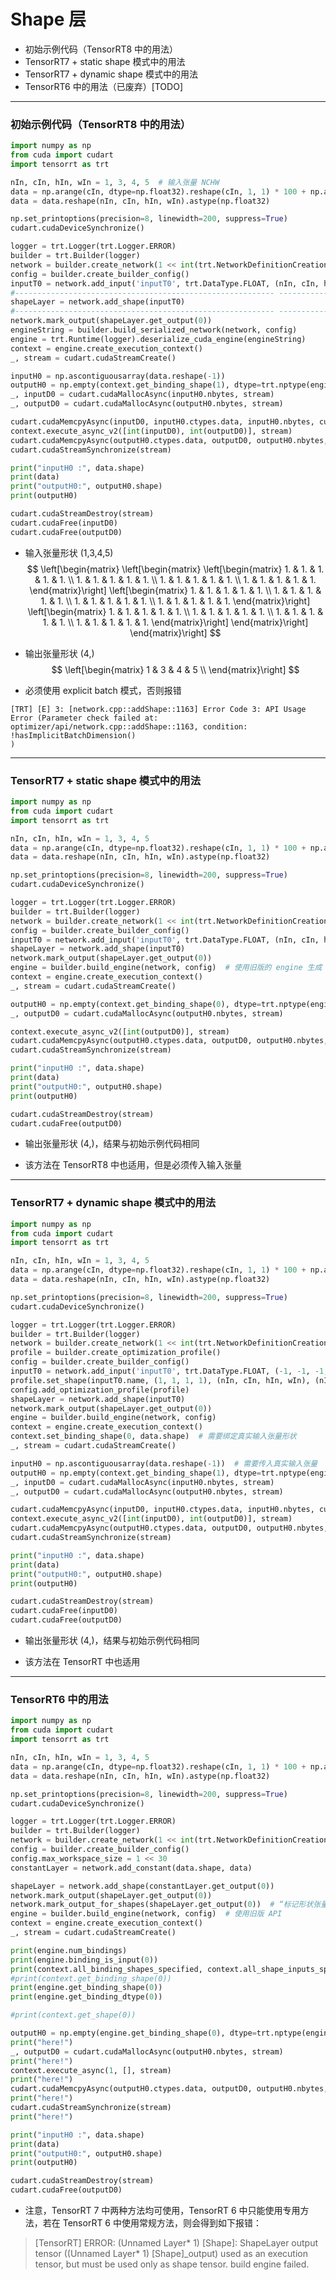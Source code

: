 # Shape 层
+ 初始示例代码（TensorRT8 中的用法）
+ TensorRT7 + static shape 模式中的用法
+ TensorRT7 + dynamic shape 模式中的用法
+ TensorRT6 中的用法（已废弃）[TODO]

---
### 初始示例代码（TensorRT8 中的用法）
```python
import numpy as np
from cuda import cudart
import tensorrt as trt

nIn, cIn, hIn, wIn = 1, 3, 4, 5  # 输入张量 NCHW
data = np.arange(cIn, dtype=np.float32).reshape(cIn, 1, 1) * 100 + np.arange(hIn).reshape(1, hIn, 1) * 10 + np.arange(wIn).reshape(1, 1, wIn)  # 输入数据
data = data.reshape(nIn, cIn, hIn, wIn).astype(np.float32)

np.set_printoptions(precision=8, linewidth=200, suppress=True)
cudart.cudaDeviceSynchronize()

logger = trt.Logger(trt.Logger.ERROR)
builder = trt.Builder(logger)
network = builder.create_network(1 << int(trt.NetworkDefinitionCreationFlag.EXPLICIT_BATCH))
config = builder.create_builder_config()
inputT0 = network.add_input('inputT0', trt.DataType.FLOAT, (nIn, cIn, hIn, wIn))
#---------------------------------------------------------- --------------------# 替换部分
shapeLayer = network.add_shape(inputT0)
#---------------------------------------------------------- --------------------# 替换部分
network.mark_output(shapeLayer.get_output(0))
engineString = builder.build_serialized_network(network, config)
engine = trt.Runtime(logger).deserialize_cuda_engine(engineString)
context = engine.create_execution_context()
_, stream = cudart.cudaStreamCreate()

inputH0 = np.ascontiguousarray(data.reshape(-1))
outputH0 = np.empty(context.get_binding_shape(1), dtype=trt.nptype(engine.get_binding_dtype(1)))
_, inputD0 = cudart.cudaMallocAsync(inputH0.nbytes, stream)
_, outputD0 = cudart.cudaMallocAsync(outputH0.nbytes, stream)

cudart.cudaMemcpyAsync(inputD0, inputH0.ctypes.data, inputH0.nbytes, cudart.cudaMemcpyKind.cudaMemcpyHostToDevice, stream)
context.execute_async_v2([int(inputD0), int(outputD0)], stream)
cudart.cudaMemcpyAsync(outputH0.ctypes.data, outputD0, outputH0.nbytes, cudart.cudaMemcpyKind.cudaMemcpyDeviceToHost, stream)
cudart.cudaStreamSynchronize(stream)

print("inputH0 :", data.shape)
print(data)
print("outputH0:", outputH0.shape)
print(outputH0)

cudart.cudaStreamDestroy(stream)
cudart.cudaFree(inputD0)
cudart.cudaFree(outputD0)
```

+ 输入张量形状 (1,3,4,5)
$$
\left[\begin{matrix}
    \left[\begin{matrix}
        \left[\begin{matrix}
            1. & 1. & 1. & 1. & 1. \\
            1. & 1. & 1. & 1. & 1. \\
            1. & 1. & 1. & 1. & 1. \\
            1. & 1. & 1. & 1. & 1.
        \end{matrix}\right]
        \left[\begin{matrix}
            1. & 1. & 1. & 1. & 1. \\
            1. & 1. & 1. & 1. & 1. \\
            1. & 1. & 1. & 1. & 1. \\
            1. & 1. & 1. & 1. & 1.
        \end{matrix}\right]
        \left[\begin{matrix}
            1. & 1. & 1. & 1. & 1. \\
            1. & 1. & 1. & 1. & 1. \\
            1. & 1. & 1. & 1. & 1. \\
            1. & 1. & 1. & 1. & 1.
        \end{matrix}\right]
    \end{matrix}\right]
\end{matrix}\right]
$$

+ 输出张量形状 (4,)
$$
\left[\begin{matrix}
  1 & 3 & 4 & 5 \\
\end{matrix}\right]
$$

+ 必须使用 explicit batch 模式，否则报错
```
[TRT] [E] 3: [network.cpp::addShape::1163] Error Code 3: API Usage Error (Parameter check failed at: optimizer/api/network.cpp::addShape::1163, condition: !hasImplicitBatchDimension()
)
```

---
### TensorRT7 + static shape 模式中的用法
```python
import numpy as np
from cuda import cudart
import tensorrt as trt

nIn, cIn, hIn, wIn = 1, 3, 4, 5
data = np.arange(cIn, dtype=np.float32).reshape(cIn, 1, 1) * 100 + np.arange(hIn).reshape(1, hIn, 1) * 10 + np.arange(wIn).reshape(1, 1, wIn)
data = data.reshape(nIn, cIn, hIn, wIn).astype(np.float32)

np.set_printoptions(precision=8, linewidth=200, suppress=True)
cudart.cudaDeviceSynchronize()

logger = trt.Logger(trt.Logger.ERROR)
builder = trt.Builder(logger)
network = builder.create_network(1 << int(trt.NetworkDefinitionCreationFlag.EXPLICIT_BATCH))
config = builder.create_builder_config()
inputT0 = network.add_input('inputT0', trt.DataType.FLOAT, (nIn, cIn, hIn, wIn))
shapeLayer = network.add_shape(inputT0)
network.mark_output(shapeLayer.get_output(0))
engine = builder.build_engine(network, config)  # 使用旧版的 engine 生成 API
context = engine.create_execution_context()
_, stream = cudart.cudaStreamCreate()

outputH0 = np.empty(context.get_binding_shape(0), dtype=trt.nptype(engine.get_binding_dtype(0)))  # 不需要绑定输入张量（engine中已经包含了输入张量的形状信息）
_, outputD0 = cudart.cudaMallocAsync(outputH0.nbytes, stream)

context.execute_async_v2([int(outputD0)], stream)
cudart.cudaMemcpyAsync(outputH0.ctypes.data, outputD0, outputH0.nbytes, cudart.cudaMemcpyKind.cudaMemcpyDeviceToHost, stream)
cudart.cudaStreamSynchronize(stream)

print("inputH0 :", data.shape)
print(data)
print("outputH0:", outputH0.shape)
print(outputH0)

cudart.cudaStreamDestroy(stream)
cudart.cudaFree(outputD0)
```

+ 输出张量形状 (4,)，结果与初始示例代码相同

+ 该方法在 TensorRT8 中也适用，但是必须传入输入张量

---
### TensorRT7 + dynamic shape 模式中的用法
```python
import numpy as np
from cuda import cudart
import tensorrt as trt

nIn, cIn, hIn, wIn = 1, 3, 4, 5
data = np.arange(cIn, dtype=np.float32).reshape(cIn, 1, 1) * 100 + np.arange(hIn).reshape(1, hIn, 1) * 10 + np.arange(wIn).reshape(1, 1, wIn)
data = data.reshape(nIn, cIn, hIn, wIn).astype(np.float32)

np.set_printoptions(precision=8, linewidth=200, suppress=True)
cudart.cudaDeviceSynchronize()

logger = trt.Logger(trt.Logger.ERROR)
builder = trt.Builder(logger)
network = builder.create_network(1 << int(trt.NetworkDefinitionCreationFlag.EXPLICIT_BATCH))
profile = builder.create_optimization_profile()
config = builder.create_builder_config()
inputT0 = network.add_input('inputT0', trt.DataType.FLOAT, (-1, -1, -1, -1))
profile.set_shape(inputT0.name, (1, 1, 1, 1), (nIn, cIn, hIn, wIn), (nIn * 2, cIn * 2, hIn * 2, wIn * 2))
config.add_optimization_profile(profile)
shapeLayer = network.add_shape(inputT0)
network.mark_output(shapeLayer.get_output(0))
engine = builder.build_engine(network, config)
context = engine.create_execution_context()
context.set_binding_shape(0, data.shape)  # 需要绑定真实输入张量形状
_, stream = cudart.cudaStreamCreate()

inputH0 = np.ascontiguousarray(data.reshape(-1))  # 需要传入真实输入张量
outputH0 = np.empty(context.get_binding_shape(1), dtype=trt.nptype(engine.get_binding_dtype(1)))
_, inputD0 = cudart.cudaMallocAsync(inputH0.nbytes, stream)
_, outputD0 = cudart.cudaMallocAsync(outputH0.nbytes, stream)

cudart.cudaMemcpyAsync(inputD0, inputH0.ctypes.data, inputH0.nbytes, cudart.cudaMemcpyKind.cudaMemcpyHostToDevice, stream)
context.execute_async_v2([int(inputD0), int(outputD0)], stream)
cudart.cudaMemcpyAsync(outputH0.ctypes.data, outputD0, outputH0.nbytes, cudart.cudaMemcpyKind.cudaMemcpyDeviceToHost, stream)
cudart.cudaStreamSynchronize(stream)

print("inputH0 :", data.shape)
print(data)
print("outputH0:", outputH0.shape)
print(outputH0)

cudart.cudaStreamDestroy(stream)
cudart.cudaFree(inputD0)
cudart.cudaFree(outputD0)
```

+ 输出张量形状 (4,)，结果与初始示例代码相同

+ 该方法在 TensorRT 中也适用

---
### TensorRT6 中的用法
```python
import numpy as np
from cuda import cudart
import tensorrt as trt

nIn, cIn, hIn, wIn = 1, 3, 4, 5
data = np.arange(cIn, dtype=np.float32).reshape(cIn, 1, 1) * 100 + np.arange(hIn).reshape(1, hIn, 1) * 10 + np.arange(wIn).reshape(1, 1, wIn)
data = data.reshape(nIn, cIn, hIn, wIn).astype(np.float32)

np.set_printoptions(precision=8, linewidth=200, suppress=True)
cudart.cudaDeviceSynchronize()

logger = trt.Logger(trt.Logger.ERROR)
builder = trt.Builder(logger)
network = builder.create_network(1 << int(trt.NetworkDefinitionCreationFlag.EXPLICIT_BATCH))
config = builder.create_builder_config()
config.max_workspace_size = 1 << 30
constantLayer = network.add_constant(data.shape, data)

shapeLayer = network.add_shape(constantLayer.get_output(0))
network.mark_output(shapeLayer.get_output(0))
network.mark_output_for_shapes(shapeLayer.get_output(0))  # “标记形状张量作为输出”的专用方法
engine = builder.build_engine(network, config)  # 使用旧版 API
context = engine.create_execution_context()
_, stream = cudart.cudaStreamCreate()

print(engine.num_bindings)
print(engine.binding_is_input(0))
print(context.all_binding_shapes_specified, context.all_shape_inputs_specified)
#print(context.get_binding_shape(0))
print(engine.get_binding_shape(0))
print(engine.get_binding_dtype(0))

#print(context.get_shape(0))

outputH0 = np.empty(engine.get_binding_shape(0), dtype=trt.nptype(engine.get_binding_dtype(0)))  # 不需要绑定输入张量（engine中已经包含了输入张量的形状信息）
print("here!")
_, outputD0 = cudart.cudaMallocAsync(outputH0.nbytes, stream)
print("here!")
context.execute_async(1, [], stream)
print("here!")
cudart.cudaMemcpyAsync(outputH0.ctypes.data, outputD0, outputH0.nbytes, cudart.cudaMemcpyKind.cudaMemcpyDeviceToHost, stream)
print("here!")
cudart.cudaStreamSynchronize(stream)
print("here!")

print("inputH0 :", data.shape)
print(data)
print("outputH0:", outputH0.shape)
print(outputH0)

cudart.cudaStreamDestroy(stream)
cudart.cudaFree(outputD0)
```
+ 注意，TensorRT 7 中两种方法均可使用，TensorRT 6 中只能使用专用方法，若在 TensorRT 6 中使用常规方法，则会得到如下报错：

> [TensorRT] ERROR: (Unnamed Layer* 1) [Shape]: ShapeLayer output tensor ((Unnamed Layer* 1) [Shape]_output) used as an execution tensor,  but must be used only as shape tensor.
build engine failed.
